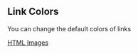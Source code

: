 

<h2>Link Colors</h2>

<p>You can change the default colors of links</p>

<a href="html_images.asp" target="_blank">HTML Images</a> 



